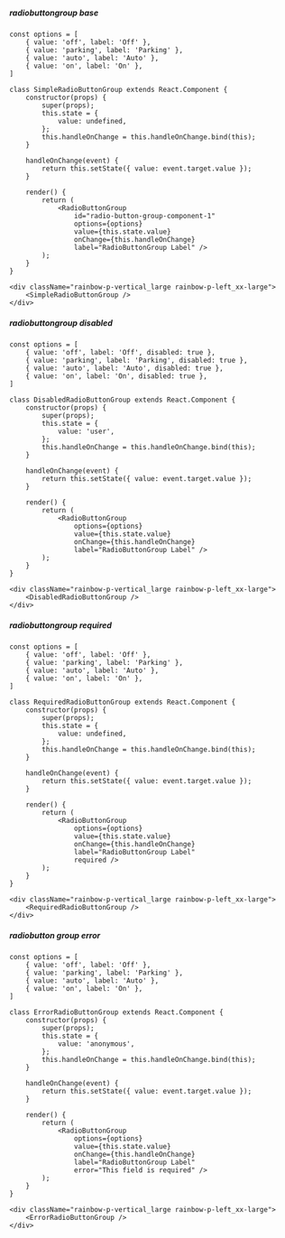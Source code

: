 ##### radiobuttongroup base

    const options = [
        { value: 'off', label: 'Off' },
        { value: 'parking', label: 'Parking' },
        { value: 'auto', label: 'Auto' },
        { value: 'on', label: 'On' },
    ]

    class SimpleRadioButtonGroup extends React.Component {
        constructor(props) {
            super(props);
            this.state = {
                value: undefined,
            };
            this.handleOnChange = this.handleOnChange.bind(this);
        }

        handleOnChange(event) {
            return this.setState({ value: event.target.value });
        }

        render() {
            return (
                <RadioButtonGroup
                    id="radio-button-group-component-1"
                    options={options}
                    value={this.state.value}
                    onChange={this.handleOnChange}
                    label="RadioButtonGroup Label" />
            );
        }
    }

    <div className="rainbow-p-vertical_large rainbow-p-left_xx-large">
        <SimpleRadioButtonGroup />
    </div>

##### radiobuttongroup disabled

    const options = [
        { value: 'off', label: 'Off', disabled: true },
        { value: 'parking', label: 'Parking', disabled: true },
        { value: 'auto', label: 'Auto', disabled: true },
        { value: 'on', label: 'On', disabled: true },
    ]

    class DisabledRadioButtonGroup extends React.Component {
        constructor(props) {
            super(props);
            this.state = {
                value: 'user',
            };
            this.handleOnChange = this.handleOnChange.bind(this);
        }

        handleOnChange(event) {
            return this.setState({ value: event.target.value });
        }

        render() {
            return (
                <RadioButtonGroup
                    options={options}
                    value={this.state.value}
                    onChange={this.handleOnChange}
                    label="RadioButtonGroup Label" />
            );
        }
    }

    <div className="rainbow-p-vertical_large rainbow-p-left_xx-large">
        <DisabledRadioButtonGroup />
    </div>

##### radiobuttongroup required

    const options = [
        { value: 'off', label: 'Off' },
        { value: 'parking', label: 'Parking' },
        { value: 'auto', label: 'Auto' },
        { value: 'on', label: 'On' },
    ]

    class RequiredRadioButtonGroup extends React.Component {
        constructor(props) {
            super(props);
            this.state = {
                value: undefined,
            };
            this.handleOnChange = this.handleOnChange.bind(this);
        }

        handleOnChange(event) {
            return this.setState({ value: event.target.value });
        }

        render() {
            return (
                <RadioButtonGroup
                    options={options}
                    value={this.state.value}
                    onChange={this.handleOnChange}
                    label="RadioButtonGroup Label"
                    required />
            );
        }
    }

    <div className="rainbow-p-vertical_large rainbow-p-left_xx-large">
        <RequiredRadioButtonGroup />
    </div>

##### radiobutton group error

    const options = [
        { value: 'off', label: 'Off' },
        { value: 'parking', label: 'Parking' },
        { value: 'auto', label: 'Auto' },
        { value: 'on', label: 'On' },
    ]

    class ErrorRadioButtonGroup extends React.Component {
        constructor(props) {
            super(props);
            this.state = {
                value: 'anonymous',
            };
            this.handleOnChange = this.handleOnChange.bind(this);
        }

        handleOnChange(event) {
            return this.setState({ value: event.target.value });
        }

        render() {
            return (
                <RadioButtonGroup
                    options={options}
                    value={this.state.value}
                    onChange={this.handleOnChange}
                    label="RadioButtonGroup Label"
                    error="This field is required" />
            );
        }
    }

    <div className="rainbow-p-vertical_large rainbow-p-left_xx-large">
        <ErrorRadioButtonGroup />
    </div>
